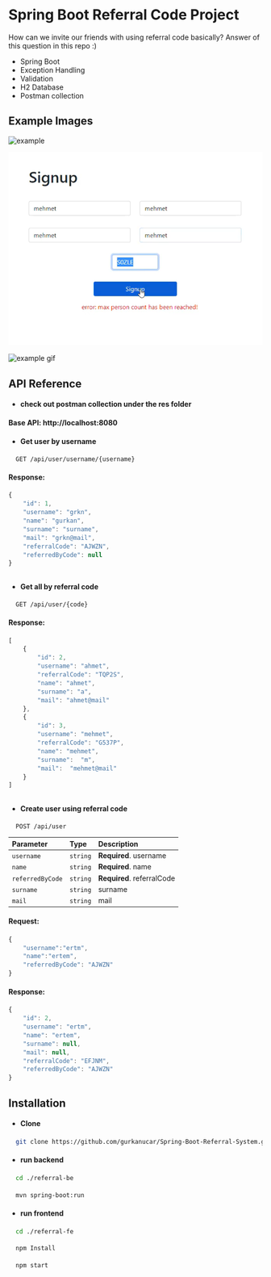 
# Spring Boot Referral Code Project

How can we invite our friends with using referral code basically?
Answer of this question in this repo :)

- Spring Boot
- Exception Handling
- Validation
- H2 Database
- Postman collection



## Example Images

![example](./res/images/ex1.png)

![example](./res/ex2.png)

![example gif](./res/ex.gif)
## API Reference

- #### check out postman collection under the res folder

#### Base API: http://localhost:8080


- #### Get user by username

```http
  GET /api/user/username/{username}
```
#### Response:
```javascript
{
    "id": 1,
    "username": "grkn",
    "name": "gurkan",
    "surname": "surname",
    "mail": "grkn@mail",
    "referralCode": "AJWZN",
    "referredByCode": null
}
```
##



- #### Get all by referral code

```http
  GET /api/user/{code}
```
#### Response:
```javascript
[
    {
        "id": 2,
        "username": "ahmet",
        "referralCode": "TQP2S",
        "name": "ahmet",
        "surname": "a",
        "mail": "ahmet@mail"
    },
    {
        "id": 3,
        "username": "mehmet",
        "referralCode": "G537P",
        "name": "mehmet",
        "surname":  "m",
        "mail":  "mehmet@mail"
    }
]
```
##

- #### Create user using referral code

```http
  POST /api/user
```

| Parameter | Type     | Description                       |
| :-------- | :------- | :-------------------------------- |
| `username`      | `string` | **Required**. username |
| `name`      | `string` | **Required**. name |
| `referredByCode`| `string` | **Required**. referralCode |
| `surname`      | `string` |  surname |
| `mail`      | `string` |  mail |

#### Request:
```javascript
{
    "username":"ertm",
    "name":"ertem",
    "referredByCode": "AJWZN"
}
```

#### Response:
```javascript
{
    "id": 2,
    "username": "ertm",
    "name": "ertem",
    "surname": null,
    "mail": null,
    "referralCode": "EFJNM",
    "referredByCode": "AJWZN"
}
```

## Installation

- #### Clone

```bash
  git clone https://github.com/gurkanucar/Spring-Boot-Referral-System.git
```

- #### run backend

```bash
  cd ./referral-be

  mvn spring-boot:run
```
    

- #### run frontend

```bash
  cd ./referral-fe

  npm Install

  npm start

```
    